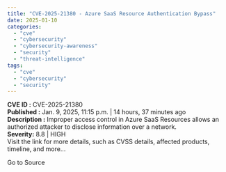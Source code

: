 ```yaml
---
title: "CVE-2025-21380 - Azure SaaS Resource Authentication Bypass"
date: 2025-01-10
categories: 
  - "cve"
  - "cybersecurity"
  - "cybersecurity-awareness"
  - "security"
  - "threat-intelligence"
tags: 
  - "cve"
  - "cybersecurity"
  - "security"
---
```


**CVE ID :** CVE-2025-21380  
**Published :** Jan. 9, 2025, 11:15 p.m. | 14 hours, 37 minutes ago  
**Description :** Improper access control in Azure SaaS Resources allows an authorized attacker to disclose information over a network.  
**Severity:** 8.8 | HIGH  
Visit the link for more details, such as CVSS details, affected products, timeline, and more...

Go to Source
